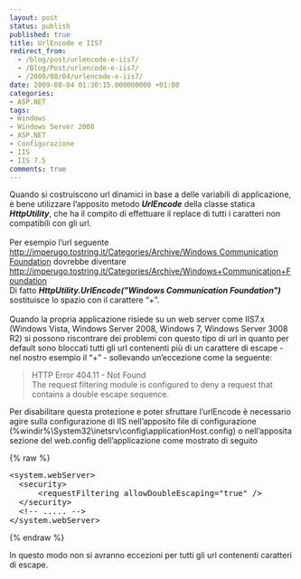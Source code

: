 ```yaml
---
layout: post
status: publish
published: true
title: UrlEncode e IIS7
redirect_from: 
  - /blog/post/urlencode-e-iis7/
  - /Blog/Post/urlencode-e-iis7/
  - /2009/08/04/urlencode-e-iis7/
date: 2009-08-04 01:30:15.000000000 +01:00
categories:
- ASP.NET
tags:
- Windows
- Windows Server 2008
- ASP.NET
- Configurazione
- IIS
- IIS 7.5
comments: true
---
```

<p>Quando si costruiscono url dinamici in base a delle variabili di applicazione, &egrave; bene utilizzare l&rsquo;apposito metodo <strong><em>UrlEncode</em></strong> della classe statica <strong><em>HttpUtility</em></strong>, che ha il compito di effettuare il replace di tutti i caratteri non compatibili con gli url.    <br />
<br />
Per esempio l&rsquo;url seguente <a href="http://imperugo.tostring.it/Categories/Archive/Windows%20Communication%20Foundation">http://imperugo.tostring.it/Categories/Archive/Windows Communication Foundation</a> dovrebbe diventare <a href="http://imperugo.tostring.it/Categories/Archive/Windows+Communication+Foundation">http://imperugo.tostring.it/Categories/Archive/Windows+Communication+Foundation</a>    <br />
Di fatto <strong><em>HttpUtility.UrlEncode(&quot;Windows Communication Foundation&quot;)</em></strong> sostituisce lo spazio con il carattere &ldquo;+&rdquo;.    <br />
<br />
Quando la propria applicazione risiede su un web server come IIS7.x (Windows Vista, Windows Server 2008, Windows 7, Windows Server 3008 R2) si possono riscontrare dei problemi con questo tipo di url in quanto per default sono bloccati tutti gli url contenenti pi&ugrave; di un carattere di escape - nel nostro esempio il &ldquo;+&rdquo; - sollevando un&rsquo;eccezione come la seguente:</p>
<blockquote>
<p>HTTP Error 404.11 - Not Found     <br />
The request filtering module is configured to deny a request that contains a double escape sequence.</p>
</blockquote>
<p>Per disabilitare questa protezione e poter sfruttare l&rsquo;urlEncode &egrave; necessario agire sulla configurazione di IIS nell&rsquo;apposito file di configurazione (%windir%\System32\inetsrv\config\applicationHost.config) o nell&rsquo;apposita sezione del web.config dell&rsquo;applicazione come mostrato di seguito</p>
{% raw %}<pre class="brush: xml; ruler: true;">
&lt;system.webServer&gt;
  &lt;security&gt;
      &lt;requestFiltering allowDoubleEscaping=&quot;true&quot; /&gt;
  &lt;/security&gt;
  &lt;!-- ..... --&gt; 
&lt;/system.webServer&gt;</pre>{% endraw %}
<p>In questo modo non si avranno eccezioni per tutti gli url contenenti caratteri di escape.</p>
